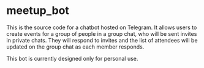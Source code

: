# meetup_bot
This is the source code for a chatbot hosted on Telegram. It allows users to create events for a group of people in a group chat, who will be sent invites in private chats. They will respond to invites and the list of attendees will be updated on the group chat as each member responds.

This bot is currently designed only for personal use.
